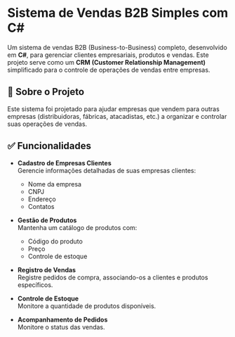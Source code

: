 # Sistema de Vendas B2B Simples com C#

Um sistema de vendas B2B (Business-to-Business) completo, desenvolvido em **C#**, para gerenciar clientes empresariais, produtos e vendas. Este projeto serve como um **CRM (Customer Relationship Management)** simplificado para o controle de operações de vendas entre empresas.

## 🎯 Sobre o Projeto

Este sistema foi projetado para ajudar empresas que vendem para outras empresas (distribuidoras, fábricas, atacadistas, etc.) a organizar e controlar suas operações de vendas.

## ✅ Funcionalidades

- **Cadastro de Empresas Clientes**  
  Gerencie informações detalhadas de suas empresas clientes:
  - Nome da empresa
  - CNPJ
  - Endereço
  - Contatos

- **Gestão de Produtos**  
  Mantenha um catálogo de produtos com:
  - Código do produto
  - Preço
  - Controle de estoque

- **Registro de Vendas**  
  Registre pedidos de compra, associando-os a clientes e produtos específicos.

- **Controle de Estoque**  
  Monitore a quantidade de produtos disponíveis.

- **Acompanhamento de Pedidos**  
  Monitore o status das vendas.
